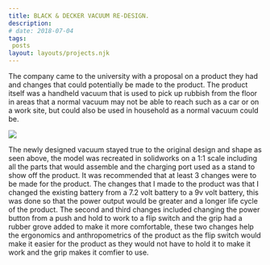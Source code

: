 ```yaml
---
title: BLACK & DECKER VACUUM RE-DESIGN.
description: 
# date: 2018-07-04
tags:
 posts
layout: layouts/projects.njk
---
```


<style>
    @media screen and (max-width: 915px) {
   footer{
    display:none;
   }

}
</style>

The company came to the university with a proposal on a product they had and changes that could potentially be made to the product. The product itself was a handheld vacuum that is used to pick up rubbish from the floor in areas that a normal vacuum may not be able to reach such as a car or on a work site, but could also be used in household as a normal vacuum could be.

<div class="project-image-container">
<img src="../../img/projects/Vacuum.png" class="project-image-one">
</div>

The newly designed vacuum stayed true to the original design and shape as seen above, the model was recreated in solidworks on a 1:1 scale including all the parts that would assemble and the charging port used as a stand to show off the product. It was recommended that at least 3 changes were to be made for the product. The changes that I made to the product was that I changed the existing battery from a 7.2 volt battery to a 9v volt battery, this was done so that the power output would be greater and a longer life cycle of the product. The second and third changes included changing the power button from a push and hold to work to a flip switch and the grip had a rubber grove added to make it more comfortable, these two changes help the ergonomics and anthropometrics of the product as the flip switch would make it easier for the product as they would not have to hold it to make it work and the grip makes it comfier to use.